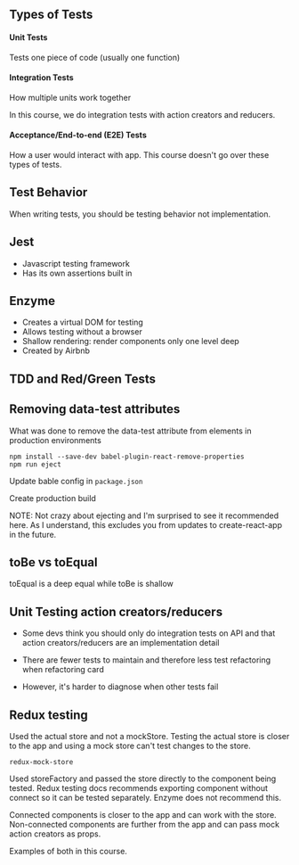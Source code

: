 ## Types of Tests
#### Unit Tests
Tests one piece of code (usually one function)

#### Integration Tests
How multiple units work together

In this course, we do integration tests with action creators and reducers.

#### Acceptance/End-to-end (E2E) Tests
How a user would interact with app. This course doesn't go over these types of tests.

## Test Behavior
When writing tests, you should be testing behavior not implementation.

## Jest
- Javascript testing framework
- Has its own assertions built in

## Enzyme
- Creates a virtual DOM for testing
- Allows testing without a browser
- Shallow rendering: render components only one level deep
- Created by Airbnb

## TDD and Red/Green Tests

## Removing data-test attributes

What was done to remove the data-test attribute from elements in production environments
```
npm install --save-dev babel-plugin-react-remove-properties
npm run eject
```
Update bable config in `package.json`

Create production build

NOTE: Not crazy about ejecting and I'm surprised to see it recommended here. As I understand, this excludes you from updates to create-react-app in the future.

## toBe vs toEqual

toEqual is a deep equal while toBe is shallow

## Unit Testing action creators/reducers

- Some devs think you should only do integration tests on API and that action creators/reducers are an implementation detail

- There are fewer tests to maintain and therefore less test refactoring when refactoring card

- However, it's harder to diagnose when other tests fail


## Redux testing

Used the actual store and not a mockStore. Testing the actual store is closer to the app and using a mock store can't test changes to the store.

`redux-mock-store`

Used storeFactory and passed the store directly to the component being tested. Redux testing docs recommends exporting component without connect so it can be tested separately. Enzyme does not recommend this.

Connected components is closer to the app and can work with the store. Non-connected components are further from the app and can pass mock action creators as props.

Examples of both in this course.